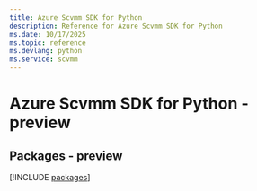```yaml
---
title: Azure Scvmm SDK for Python
description: Reference for Azure Scvmm SDK for Python
ms.date: 10/17/2025
ms.topic: reference
ms.devlang: python
ms.service: scvmm
---
```

# Azure Scvmm SDK for Python - preview
## Packages - preview
[!INCLUDE [packages](scvmm-index.md)]